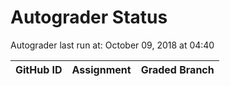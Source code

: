 # Autograder Status
Autograder last run at: October 09, 2018 at 04:40

| GitHub ID | Assignment | Graded Branch |
|-----------|------------|---------------|
